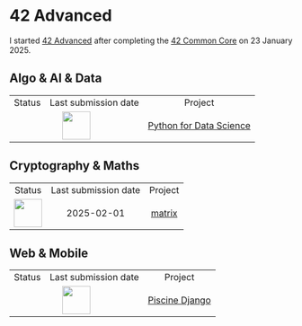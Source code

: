 # 42 Advanced
I started <a href="https://github.com/davidmonteiro03/42-advanced">42 Advanced</a> after completing the <a href="https://github.com/davidmonteiro03/42-common-core">42 Common Core</a> on 23 January 2025.

## Algo & AI & Data
<table>
    <tr align="center">
        <td>Status</td>
        <td>Last submission date</td>
        <td>Project</td>
    </tr>
    <tr align="center">
        <td colspan="2">
            <img src="https://cdn-icons-png.flaticon.com/512/7884/7884198.png" width="50"/>
        </td>
        <td>
            <a href="https://github.com/davidmonteiro03/42-advanced-python-for-data-science">Python for Data Science</a>
        </td>
    </tr>
</table>

## Cryptography & Maths
<table>
    <tr align="center">
        <td>Status</td>
        <td>Last submission date</td>
        <td>Project</td>
    </tr>
    <tr align="center">
        <td>
            <img src="https://cdn-icons-png.flaticon.com/512/845/845646.png" width="50"/>
        </td>
        <td>2025-02-01</td>
        <td>
            <a href="https://github.com/davidmonteiro03/42-advanced-matrix">matrix</a>
        </td>
    </tr>
</table>

## Web & Mobile
<table>
    <tr align="center">
        <td>Status</td>
        <td>Last submission date</td>
        <td>Project</td>
    </tr>
    <tr align="center">
        <td colspan="2">
            <img src="https://cdn-icons-png.flaticon.com/512/7884/7884198.png" width="50"/>
        </td>
        <td>
            <a href="https://github.com/davidmonteiro03/42-advanced-piscine-django">Piscine Django</a>
        </td>
    </tr>
</table>
